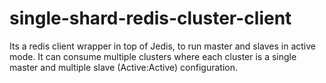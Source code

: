 # single-shard-redis-cluster-client
Its a redis client wrapper in top of Jedis, to run master and slaves in active mode. It can consume multiple clusters where each cluster is a single master and multiple slave (Active:Active) configuration.
